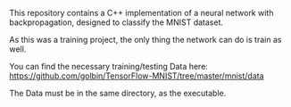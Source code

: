 This repository contains a C++ implementation of a neural network with backpropagation, designed to classify the MNIST dataset.

As this was a training project, the only thing the network can do is train as well.

You can find the necessary training/testing Data here: https://github.com/golbin/TensorFlow-MNIST/tree/master/mnist/data

The Data must be in the same directory, as the executable.
